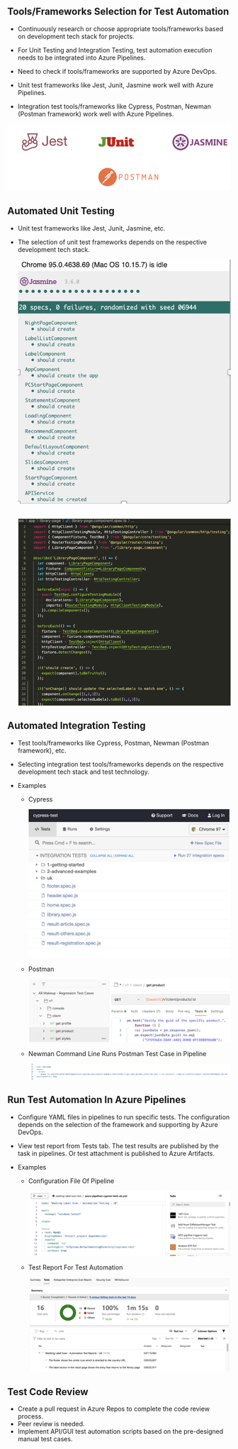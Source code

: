 ##  **Tools/Frameworks Selection for Test Automation**

-  Continuously research or choose appropriate tools/frameworks based on development tech stack for projects.

-  For Unit Testing and Integration Testing, test automation execution needs to be integrated into Azure Pipelines.

-  Need to check if tools/frameworks are supported by Azure DevOps.

-  Unit test frameworks like Jest, Junit, Jasmine work well with Azure Pipelines.

-  Integration test tools/frameworks like Cypress, Postman, Newman (Postman framework) work well with Azure Pipelines. 

  ![image-20220421172207222](../attachments/image-20220421172207222.png)

##  **Automated Unit Testing**

* Unit test frameworks like Jest, Junit, Jasmine, etc.

* The selection of unit test frameworks depends on the respective development tech stack.

  ![image-20220421172313362](../attachments/image-20220421172313362.png)

  ​	![image-20220421172324552](../attachments/image-20220421172324552.png)	

  

  

##  **Automated Integration Testing**

* Test tools/frameworks like Cypress, Postman, Newman (Postman framework), etc.

* Selecting integration test tools/frameworks depends on the respective development tech stack and test technology.

* Examples

  * Cypress 

    ![image-20220421172608808](../attachments/image-20220421172608808.png)

  * Postman 

    ![image-20220421172710877](../attachments/image-20220421172710877.png)

  * Newman Command Line Runs Postman Test Case in Pipeline

    ![image-20220421172849339](../attachments/image-20220421172849339.png)

    

##  **Run Test Automation In Azure Pipelines**

-  Configure YAML files in pipelines to run specific tests. The configuration depends on the selection of the framework and supporting by Azure DevOps.

-  View test report from Tests tab. The test results are published by the task in pipelines. Or test attachment is published to Azure Artifacts.

- Examples

  * Configuration File Of Pipeline

    ![image-20220421173235652](../attachments/image-20220421173235652.png)

  * Test Report For Test Automation

    ![image-20220421173301108](../attachments/image-20220421173301108.png)

    



##  **Test Code Review**

-  Create a pull request in Azure Repos to complete the code review process.
-  Peer review is needed.
-  Implement API/GUI test automation scripts based on the pre-designed manual test cases.
